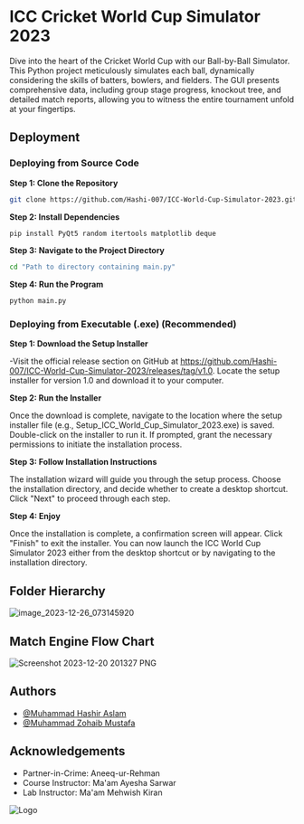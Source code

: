# ICC Cricket World Cup Simulator 2023

Dive into the heart of the Cricket World Cup with our Ball-by-Ball Simulator. This Python project meticulously simulates each ball, dynamically considering the skills of batters, bowlers, and fielders. The GUI presents comprehensive data, including group stage progress, knockout tree, and detailed match reports, allowing you to witness the entire tournament unfold at your fingertips.



## Deployment

### Deploying from Source Code
**Step 1: Clone the Repository**

```bash
git clone https://github.com/Hashi-007/ICC-World-Cup-Simulator-2023.git

```
**Step 2: Install Dependencies**
```bash
pip install PyQt5 random itertools matplotlib deque
```
**Step 3: Navigate to the Project Directory**
```bash
cd "Path to directory containing main.py"
```
**Step 4: Run the Program**
```bash
python main.py
```

### Deploying from Executable (.exe) (Recommended)
**Step 1: Download the Setup Installer**

-Visit the official release section on GitHub at https://github.com/Hashi-007/ICC-World-Cup-Simulator-2023/releases/tag/v1.0. Locate the setup installer for version 1.0 and download it to your computer.

**Step 2: Run the Installer**

Once the download is complete, navigate to the location where the setup installer file (e.g., Setup_ICC_World_Cup_Simulator_2023.exe) is saved. Double-click on the installer to run it. If prompted, grant the necessary permissions to initiate the installation process.

**Step 3:  Follow Installation Instructions**

The installation wizard will guide you through the setup process. Choose the installation directory, and decide whether to create a desktop shortcut. Click "Next" to proceed through each step.

**Step 4: Enjoy**

Once the installation is complete, a confirmation screen will appear. Click "Finish" to exit the installer. You can now launch the ICC World Cup Simulator 2023 either from the desktop shortcut or by navigating to the installation directory. 




## Folder Hierarchy
![image_2023-12-26_073145920](https://github.com/Hashi-007/ICC-World-Cup-Simulator-2023/assets/154681644/03fcb341-1e0e-4cff-a46c-9422e7b77f2d)


## Match Engine Flow Chart
![Screenshot 2023-12-20 201327 PNG](https://github.com/Hashi-007/ICC-World-Cup-Simulator-2023/assets/154681644/6c723798-256b-45ce-aaee-2fae852fd837)

## Authors

- [@Muhammad Hashir Aslam](https://github.com/Hashi-007)
- [@Muhammad Zohaib Mustafa](https://github.com/Zohaib798)


## Acknowledgements

 - Partner-in-Crime: Aneeq-ur-Rehman
 - Course Instructor: Ma'am Ayesha Sarwar
 - Lab Instructor: Ma'am Mehwish Kiran

![Logo](https://github.com/Hashi-007/ICC-World-Cup-Simulator-2023/assets/154681644/43812658-9cd3-4497-9647-a01cefd63f88)
